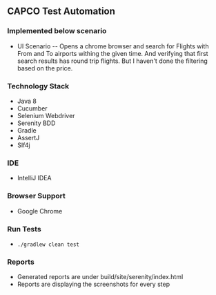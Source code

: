 ## CAPCO Test Automation

### Implemented below scenario
- UI Scenario -- Opens a chrome browser and search for Flights with From and To airports withing the given time.
And verifying that first search results has round trip flights. But I haven't done the filtering based on the price.

### Technology Stack

- Java 8
- Cucumber
- Selenium Webdriver
- Serenity BDD
- Gradle
- AssertJ
- Slf4j


### IDE
 
- IntelliJ IDEA


### Browser Support

- Google Chrome


### Run Tests

- `./gradlew clean test`


### Reports
- Generated reports are under build/site/serenity/index.html
- Reports are displaying the screenshots for every step


